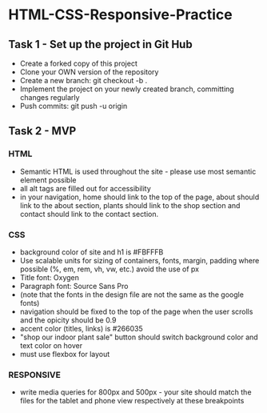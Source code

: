 # HTML-CSS-Responsive-Practice

## Task 1 - Set up the project in Git Hub
* Create a forked copy of this project
* Clone your OWN version of the repository
* Create a new branch: git checkout -b <firstName-lastName>.
* Implement the project on your newly created <firstName-lastName> branch, committing changes regularly
* Push commits: git push -u origin <firstName-lastName>

## Task 2 - MVP 
### HTML 
* Semantic HTML is used throughout the site - please use most semantic element possible
* all alt tags are filled out for accessibility
* in your navigation, home should link to the top of the page, about should link to the about section, plants should link to the shop section and contact should link to the contact section. 

### CSS
* background color of site  and h1 is  #FBFFFB
* Use scalable units for sizing of containers, fonts, margin, padding where possible (%, em, rem, vh, vw, etc.) avoid the use of px 
* Title font: Oxygen
* Paragraph font: Source Sans Pro 
* (note that the fonts in the design file are not the same as the google fonts)
* navigation should be fixed to the top of the page when the user scrolls and the opicity should be 0.9
* accent color (titles, links) is #266035
* "shop our indoor plant sale" button should switch background color and text color on hover
* must use flexbox for layout

### RESPONSIVE
* write media queries for 800px and 500px - your site should match the files for the tablet and phone view respectively at these breakpoints




